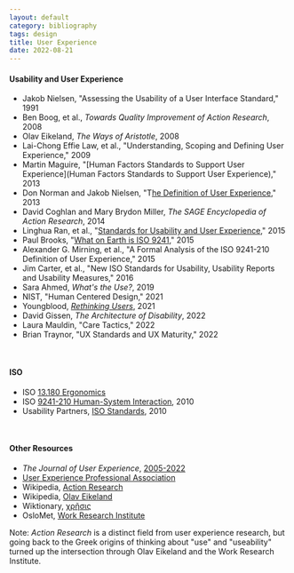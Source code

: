 ```yaml
---
layout: default
category: bibliography
tags: design
title: User Experience
date: 2022-08-21
---
```


#### Usability and User Experience

* Jakob Nielsen, "Assessing the Usability of a User Interface Standard," 1991
* Ben Boog, et al., *Towards Quality Improvement of Action Research*, 2008
* Olav Eikeland, *The Ways of Aristotle*, 2008
* Lai-Chong Effie Law, et al., "Understanding, Scoping and Defining User Experience," 2009
* Martin Maguire, "[Human Factors Standards to Support User Experience](Human Factors Standards to Support User Experience)," 2013
* Don Norman and Jakob Nielsen, "T[he Definition of User Experience](https://www.nngroup.com/articles/definition-user-experience/)," 2013
* David Coghlan and Mary Brydon Miller, *The SAGE Encyclopedia of Action Research*, 2014
* Linghua Ran, et al., "[Standards for Usability and User Experience](https://link.springer.com/chapter/10.1007/978-3-319-21380-4_12)," 2015
* Paul Brooks, "[What on Earth is ISO 9241](https://www.uxbooth.com/articles/what-on-earth-is-iso-9241/)," 2015
* Alexander G. Mirning, et al., "A Formal Analysis of the ISO 9241-210 Definition of User Experience," 2015
* Jim Carter, et al., "New ISO Standards for Usability, Usability Reports and Usability Measures," 2016
* Sara Ahmed, *What's the Use?*, 2019
* NIST, "Human Centered Design," 2021
* Youngblood, [*Rethinking Users*](https://www.rethinkingusers.com/), 2021
* David Gissen, *The Architecture of Disability*, 2022
* Laura Mauldin, "Care Tactics," 2022
* Brian Traynor, "UX Standards and UX Maturity," 2022

<br>


#### ISO

* ISO [13.180 Ergonomics](https://www.iso.org/ics/13.180/x/)
* ISO [9241-210 Human-System Interaction](https://www.iso.org/standard/52075.html), 2010
* Usability Partners, [ISO Standards](https://www.usabilitypartners.se/about-usability/iso-standards.php), 2010

<br>


#### Other Resources

* *The Journal of User Experience*, [2005-2022](https://uxpajournal.org/)
* [User Experience Professional Association](https://uxpa.org/)
* Wikipedia, [Action Research](https://en.wikipedia.org/wiki/Action_research)
* Wikipedia, [Olav Eikeland](https://en.wikipedia.org/wiki/Olav_Eikeland)
* Wiktionary, [χρῆσις](https://en.wiktionary.org/wiki/%CF%87%CF%81%E1%BF%86%CF%83%CE%B9%CF%82#Ancient_Greek)
* OsloMet, [Work Research Institute](https://www.oslomet.no/en/about/afi)

Note: *Action Research* is a distinct field from user experience research, but going back to the Greek origins of thinking about "use" and "useability" turned up the intersection through Olav Eikeland and the Work Research Institute.

<br>
